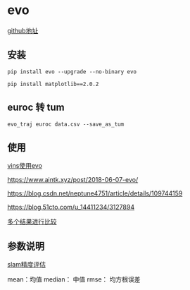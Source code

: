 # evo  

[github地址](https://github.com/MichaelGrupp/evo)  

## 安装  

```shell
pip install evo --upgrade --no-binary evo
```
```shell
pip install matplotlib==2.0.2
```

## euroc 转 tum

```shell
evo_traj euroc data.csv --save_as_tum
```

## 使用  

[vins使用evo](https://www.freesion.com/article/8476832588/)

https://www.aintk.xyz/post/2018-06-07-evo/

https://blog.csdn.net/neptune4751/article/details/109744159

https://blog.51cto.com/u_14411234/3127894

[多个结果进行比较](https://blog.csdn.net/Yangy_Jiaojiao/article/details/124419966)

## 参数说明  

[slam精度评估](https://blog.csdn.net/shyjhyp11/article/details/115054154)

mean：均值
median： 中值
rmse： 均方根误差

